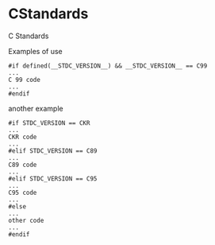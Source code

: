 # CStandards
C Standards

Examples of use

```
#if defined(__STDC_VERSION__) && __STDC_VERSION__ == C99
...
C 99 code
...
#endif
```

another example

```
#if STDC_VERSION == CKR
...
CKR code
...
#elif STDC_VERSION == C89
...
C89 code
...
#elif STDC_VERSION == C95
...
C95 code
...
#else
...
other code
...
#endif
```
